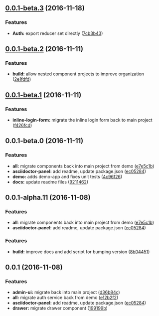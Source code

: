 <a name="0.0.1-beta.3"></a>
## [0.0.1-beta.3](https://github.com/ggranum/revector/compare/v0.0.1-beta.2...v0.0.1-beta.3) (2016-11-18)


### Features

* **Auth:** export reducer set directly ([7cb3b43](https://github.com/ggranum/revector/commit/7cb3b43))



<a name="0.0.1-beta.2"></a>
## [0.0.1-beta.2](https://github.com/ggranum/revector/compare/v0.0.1-beta.1...v0.0.1-beta.2) (2016-11-11)


### Features

* **build:** allow nested component projects to improve organization ([2e1fdfd](https://github.com/ggranum/revector/commit/2e1fdfd))



<a name="0.0.1-beta.1"></a>
## [0.0.1-beta.1](https://github.com/ggranum/revector/compare/v0.0.1-beta.0...v0.0.1-beta.1) (2016-11-11)


### Features

* **inline-login-form:** migrate the inline login form back to main project ([f426fcd](https://github.com/ggranum/revector/commit/f426fcd))



<a name="0.0.1-beta.0"></a>
## 0.0.1-beta.0 (2016-11-11)


### Features

* **all:** migrate components back into main project from demo ([e7e5c1b](https://github.com/ggranum/revector/commit/e7e5c1b))
* **asciidoctor-panel:** add readme, update package.json ([ec05284](https://github.com/ggranum/revector/commit/ec05284))
* **demo:** adds demo-app and fixes unit tests ([4c96f26](https://github.com/ggranum/revector/commit/4c96f26))
* **docs:** update readme files ([9211462](https://github.com/ggranum/revector/commit/9211462))



<a name="0.0.1-alpha.11"></a>
## 0.0.1-alpha.11 (2016-11-08)

### Features
* **all**: migrate components back into main project from demo ([e7e5c1b](https://github.com/ggranum/revector/commit/e7e5c1b))
* **asciidoctor-panel**: add readme, update package.json ([ec05284](https://github.com/ggranum/revector/commit/ec05284))

### Features

* **build:** improve docs and add script for bumping version ([8b04451](https://github.com/ggranum/revector/commit/8b04451))


<a name="0.0.1"></a>
## 0.0.1 (2016-11-08)


### Features

* **admin-ui:** migrate back into main project ([d36b84c](https://github.com/ggranum/revector/commit/d36b84c))
* **all:** migrate auth service back from demo ([e12b2f2](https://github.com/ggranum/revector/commit/e12b2f2))
* **asciidoctor-panel:** add readme, update package.json ([ec05284](https://github.com/ggranum/revector/commit/ec05284))
* **drawer:** migrate drawer component ([199199b](https://github.com/ggranum/revector/commit/199199b))



